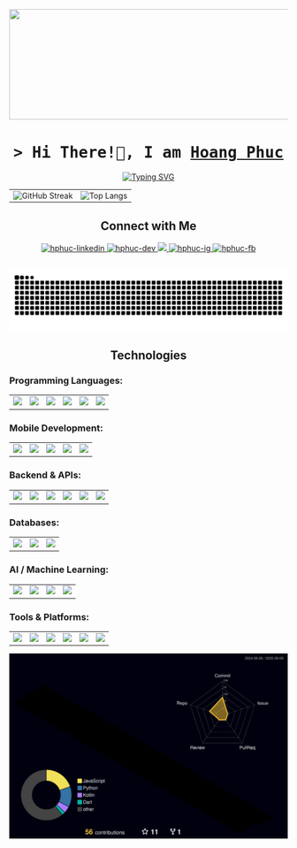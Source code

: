 <!-- WELLCOME TO HOANGPHUC WORLD -->

<!-- BANNER IMG -->
<div align="center">
  <img height="200" src="https://i.pinimg.com/originals/ca/26/2e/ca262e0354eea311c41134c3e4bc3bc2.gif" width="900"  />
</div>
<!-- INTRO -->
<h1 align="center"✨ >
        <samp>&gt; Hi There!👋, I am
                <b><a target="_blank" href="">Hoang Phuc
</a></b>
        </samp>
</h1>

<p align="center">
  <a href="https://git.io/typing-svg">
    <img src="https://readme-typing-svg.demolab.com?font=Fira+Code&pause=1000&color=F71B5E&width=435&lines=Software+Engineer+|+Mobile+Engineer" alt="Typing SVG" />
  </a>
</p>
<!-- CHART -->
<table align="center" style="width:100;">
  <tr>
    <td align="center" style="width:50;">
      <img src="https://streak-stats.demolab.com?user=hphuc193&theme=dark&hide_border=true" alt="GitHub Streak" style="width:100%;"/>
    </td>
    <td align="center" style="width:50;">
      <img src="https://github-readme-stats.vercel.app/api/top-langs/?username=hphuc193&layout=compact&theme=dark&hide_border=true" alt="Top Langs" style="width:100%;"/>
    </td>
  </tr>
</table>
<!-- CONTACT -->
<h2 align="center"> Connect with Me </h2>

<p align="center">
 <a href="https://www.linkedin.com/in/hphucit193/" target="_blank">
  <img src="https://img.shields.io/badge/LinkedIn-0077B5?style=for-the-badge&logo=logmein&logoColor=white" alt="hphuc-linkedin"/>
 </a>
 <a href="https://dev.to/hphuc193" target="_blank">
  <img src="https://img.shields.io/badge/dev.to-0A0A0A?style=for-the-badge&logo=dev.to&logoColor=white" alt="hphuc-dev" />
 </a>
 <a href="https://x.com/Hphuc193" target="_blank">
  <img src="https://img.shields.io/badge/Twitter-741b47?style=for-the-badge&logo=x&logoColor=white" />
 </a>
 <a href="https://www.instagram.com/hphuc_193/" target="_blank">
  <img src="https://img.shields.io/badge/Instagram-fe4164?style=for-the-badge&logo=instagram&logoColor=white" alt="hphuc-ig" />
 </a> 
 <a href="https://www.facebook.com/hoang.phuc.226590/" target="_blank">
  <img src="https://img.shields.io/badge/Facebook-20BEFF?&style=for-the-badge&logo=facebook&logoColor=white" alt="hphuc-fb"  />
  </a> 
</p>
<br />
<!-- SNAKE ANIMATION -->
<div align="center">
<img src="https://raw.githubusercontent.com/hphuc193/hphuc193/output/snake.svg" alt="Snake animation" />
</div>
<!-- TECHNOLOGIES -->
<h2 align="center"> Technologies </h2>

### Programming Languages:

<div align="center">
  <table>
    <tr>
      <td style="border:2 solid #ccc; padding:10; border-radius:8;">
        <img src="https://cdn.simpleicons.org/dart/0175C2" width="30" />
      </td>
      <td style="border:2 solid #ccc; padding:10; border-radius:8;">
        <img src="https://cdn.simpleicons.org/swift/FA7343" width="30" />
      </td>
      <td style="border:2 solid #ccc; padding:10; border-radius:8;">
        <img src="https://cdn.simpleicons.org/kotlin/7F52FF" width="30" />
      </td>
      <td style="border:2 solid #ccc; padding:10; border-radius:8;">
        <img src="https://cdn.simpleicons.org/javascript/F7DF1E" width="30" />
      </td>
      <td style="border:2 solid #ccc; padding:10; border-radius:8;">
        <img src="https://cdn.simpleicons.org/python/3776AB" width="30" />
      </td>
        <td style="border:2 solid #ccc; padding:10; border-radius:8;">
        <img src="https://cdn.simpleicons.org/c++/f3f6f4" width="30" />
      </td>
    </tr>
  </table>
</div>

### Mobile Development:

<p align="center">
<div align="center">
  <table>
    <tr>
      <td style="border:2 solid #ccc; padding:10; border-radius:8;">
        <img src="https://cdn.simpleicons.org/flutter/02569B" width="30" />
      </td>
      <td style="border:2 solid #ccc; padding:10; border-radius:8;">
        <img src="https://cdn.simpleicons.org/swift/FA7343" width="30" />
      </td>
      <td style="border:2 solid #ccc; padding:10; border-radius:8;">
        <img src="https://cdn.simpleicons.org/kotlin/7F52FF" width="30" />
      </td>
      <td style="border:2 solid #ccc; padding:10; border-radius:8;">
        <img src="https://cdn.simpleicons.org/firebase/FFCA28" width="30" />
      </td>
      <td style="border:2 solid #ccc; padding:10; border-radius:8;">
        <img src="https://cdn.simpleicons.org/cocoapods/39477F" width="30" />
      </td>
    </tr>
  </table>
</div>
</p>

### Backend & APIs: 

<p align="center">
<div align="center">
  <table>
    <tr>
      <td style="border:2 solid #ccc; padding:10; border-radius:8;">
        <img src="https://cdn.simpleicons.org/nodedotjs/339933" width="30" />
      </td>
      <td style="border:2 solid #ccc; padding:10; border-radius:8;">
        <img src="https://cdn.simpleicons.org/express/ea9999" width="30" />
      </td>
      <td style="border:2 solid #ccc; padding:10; border-radius:8;">
        <img src="https://cdn.simpleicons.org/graphql/E10098" width="30" />
      </td>
      <td style="border:2 solid #ccc; padding:10; border-radius:8;">
        <img src="https://cdn.simpleicons.org/postman/FF6C37" width="30" />
      </td>
      <td style="border:2 solid #ccc; padding:10; border-radius:8;">
        <img src="https://cdn.simpleicons.org/npm/1cce00" width="30" />
      </td>
      <td style="border:2 solid #ccc; padding:10; border-radius:8;">
        <img src="https://cdn.simpleicons.org/.net/cfe2f3" width="30" />
      </td>
    </tr>
  </table>
</div>
</p>

### Databases: 

<p align="center">
<div align="center">
  <table>
    <tr>
      <td style="border:2 solid #ccc; padding:10; border-radius:8;">
        <img src="https://cdn.simpleicons.org/postgresql/4169E1" width="30" />
      </td>
      <td style="border:2 solid #ccc; padding:10; border-radius:8;">
        <img src="https://cdn.simpleicons.org/mongodb/47A248" width="30" />
      </td>
      <td style="border:2 solid #ccc; padding:10; border-radius:8;">
        <img src="https://cdn.simpleicons.org/mysql/4479A1" width="30" />
      </td>
    </tr>
  </table>
</div>
</p>

### AI / Machine Learning: 

<p align="center">
<div align="center">
  <table>
    <tr>
      <td style="border:2 solid #ccc; padding:10; border-radius:8;">
        <img src="https://cdn.simpleicons.org/python/3776AB" width="30" />
      </td>
      <td style="border:2 solid #ccc; padding:10; border-radius:8;">
        <img src="https://cdn.simpleicons.org/pytorch/EE4C2C" width="30" />
      </td>
      <td style="border:2 solid #ccc; padding:10; border-radius:8;">
        <img src="https://cdn.simpleicons.org/tensorflow/FF6F00" width="30" />
      </td>
      <td style="border:2 solid #ccc; padding:10; border-radius:8;">
        <img src="https://cdn.simpleicons.org/scikitlearn/F7931E" width="30" />
      </td>
    </tr>
  </table>
</div>
</p>

### Tools & Platforms: 

<p align="center">
<div align="center">
  <table>
    <tr>
      <td style="border:2 solid #ccc; padding:10; border-radius:8;">
        <img src="https://cdn.simpleicons.org/git/F05032" width="30" />
      </td>
      <td style="border:2 solid #ccc; padding:10; border-radius:8;">
        <img src="https://cdn.simpleicons.org/docker/2496ED" width="30" />
      </td>
      <td style="border:2 solid #ccc; padding:10; border-radius:8;">
        <img src="https://cdn.simpleicons.org/androidstudio/3DDC84" width="30" />
      </td>
      <td style="border:2 solid #ccc; padding:10; border-radius:8;">
        <img src="https://cdn.simpleicons.org/xcode/147EFB" width="30" />
      </td>
      <td style="border:2 solid #ccc; padding:10; border-radius:8;">
        <img src="https://skillicons.dev/icons?i=vscode" width="30" />
      </td>
      <td style="border:2 solid #ccc; padding:10; border-radius:8;">
        <img src="https://cdn.simpleicons.org/googlecolab/f1c232" width="30" />
      </td>
    </tr>
  </table>
</div>
</p>

<!-- 3D CONTRIB -->
![](./profile-3d-contrib/profile-night-rainbow.svg)
